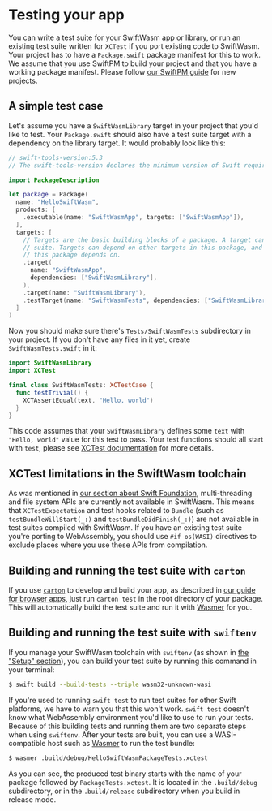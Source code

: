 # Testing your app

You can write a test suite for your SwiftWasm app or library, or run an existing test suite
written for `XCTest` if you port existing code to SwiftWasm. Your project has to have a
`Package.swift` package manifest for this to work. We assume that you use SwiftPM to build your
project and that you have a working package manifest. Please follow [our SwiftPM guide](./swift-package.md) for new projects.

## A simple test case

Let's assume you have a `SwiftWasmLibrary` target in your project that you'd like to test. Your
`Package.swift` should also have a test suite target with a dependency on the library target. It
would probably look like this:

```swift
// swift-tools-version:5.3
// The swift-tools-version declares the minimum version of Swift required to build this package.

import PackageDescription

let package = Package(
  name: "HelloSwiftWasm",
  products: [
    .executable(name: "SwiftWasmApp", targets: ["SwiftWasmApp"]),
  ],
  targets: [
    // Targets are the basic building blocks of a package. A target can define a module or a test
    // suite. Targets can depend on other targets in this package, and on products in packages which
    // this package depends on.
    .target(
      name: "SwiftWasmApp",
      dependencies: ["SwiftWasmLibrary"],
    ),
    .target(name: "SwiftWasmLibrary"),
    .testTarget(name: "SwiftWasmTests", dependencies: ["SwiftWasmLibrary"]),
  ]
)
```

Now you should make sure there's `Tests/SwiftWasmTests` subdirectory in your project.
If you don't have any files in it yet, create `SwiftWasmTests.swift` in it:

```swift
import SwiftWasmLibrary
import XCTest

final class SwiftWasmTests: XCTestCase {
  func testTrivial() {
    XCTAssertEqual(text, "Hello, world")
  }
}
```

This code assumes that your `SwiftWasmLibrary` defines some `text` with `"Hello, world"` value
for this test to pass. Your test functions should all start with `test`, please see [XCTest 
documentation](https://developer.apple.com/documentation/xctest/defining_test_cases_and_test_methods)
for more details.

## XCTest limitations in the SwiftWasm toolchain

As was mentioned in [our section about Swift Foundation](/foundation.md), multi-threading and
file system APIs are currently not available in SwiftWasm. This means that `XCTestExpectation`
and test hooks related to `Bundle` (such as `testBundleWillStart(_:)` and `testBundleDidFinish(_:)`)
are not available in test suites compiled with SwiftWasm. If you have an existing test suite you're
porting to WebAssembly, you should use `#if os(WASI)` directives to exclude places where you use
these APIs from compilation.

## Building and running the test suite with `carton`

If you use [`carton`](https://carton.dev) to develop and build your app, as described in [our guide
for browser apps](./browser-app.md), just run `carton test` in the
root directory of your package. This will automatically build the test suite and run it with 
[Wasmer](https://wasmer.io/) for you.

## Building and running the test suite with `swiftenv`

If you manage your SwiftWasm toolchain with `swiftenv` (as shown in [the "Setup" section](./setup.md)),
you can build your test suite by running this command in your terminal:

```sh
$ swift build --build-tests --triple wasm32-unknown-wasi
```

If you're used to running `swift test` to run test suites for other Swift platforms, we have to
warn you that this won't work. `swift test` doesn't know what WebAssembly environment you'd like to 
use to run your tests. Because of this building tests and running them are two separate steps when
using `swiftenv`. After your tests are built, you can use a WASI-compatible host such as
[Wasmer](https://wasmer.io/) to run the test bundle:

```sh
$ wasmer .build/debug/HelloSwiftWasmPackageTests.xctest
```

As you can see, the produced test binary starts with the name of your package followed by
`PackageTests.xctest`. It is located in the `.build/debug` subdirectory, or in the `.build/release`
subdirectory when you build in release mode.
